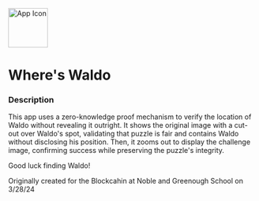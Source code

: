 <img src="https://github.com/user-attachments/assets/8af10c9c-f73b-475d-9588-6ed321dc02da" alt="App Icon" width="80" height="80">

# Where's Waldo  

### Description  
This app uses a zero-knowledge proof mechanism to verify the location of Waldo without revealing it outright. It shows the original image with a cut-out over Waldo's spot, validating that puzzle is fair and contains Waldo without disclosing his position. Then, it zooms out to display the challenge image, confirming success while preserving the puzzle's integrity.

Good luck finding Waldo!

Originally created for the Blockcahin at Noble and Greenough School on 3/28/24 
